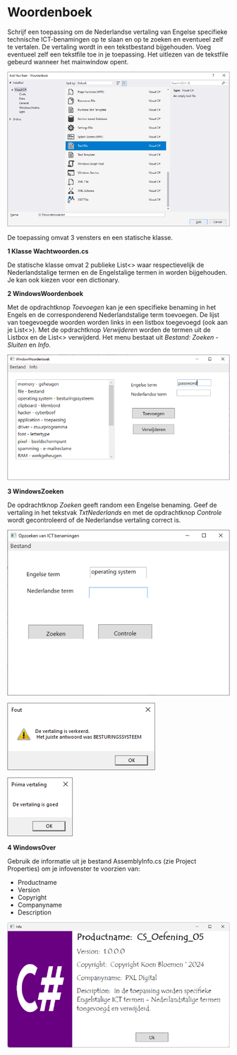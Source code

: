 # Woordenboek

Schrijf een toepassing om de Nederlandse vertaling van Engelse specifieke technische ICT-benamingen op te slaan en op te zoeken en eventueel zelf te vertalen. De vertaling wordt in een tekstbestand bijgehouden. Voeg eventueel zelf een tekstfile toe in je toepassing. Het uitlezen van de tekstfile gebeurd wanneer het mainwindow opent.

![](./images/media/image2.png)

De toepassing omvat 3 vensters en een statische klasse.

**1 Klasse Wachtwoorden.cs**

De statische klasse omvat 2 publieke List\<\> waar respectievelijk de Nederlandstalige termen en de Engelstalige termen in worden bijgehouden. Je kan ook kiezen voor een dictionary.

**2 WindowsWoordenboek**

Met de opdrachtknop *Toevoegen* kan je een specifieke benaming in het Engels en de corresponderend Nederlandstalige term toevoegen. De lijst van toegevoegde woorden worden links in een listbox toegevoegd (ook aan je List\<\>).
Met de opdrachtknop *Verwijderen* worden de termen uit de Listbox en de List\<\> verwijderd.
Het menu bestaat uit *Bestand:* *Zoeken* - *Sluiten* en *Info.*

![](./images/media/image3.png)

**3 WindowsZoeken**

De opdrachtknop *Zoeken* geeft random een Engelse benaming. Geef de vertaling in het tekstvak *TxtNederlands* en met de opdrachtknop *Controle* wordt gecontroleerd of de Nederlandse vertaling correct is.

![](./images/media/image4.png)

![](./images/media/image5.png)

![](./images/media/image6.png)

**4 WindowsOver**

Gebruik de informatie uit je bestand AssemblyInfo.cs (zie Project Properties) om je infovenster te voorzien van:
-   Productname
-   Version
-   Copyright
-   Companyname
-   Description

![](./images/media/image7.png)
